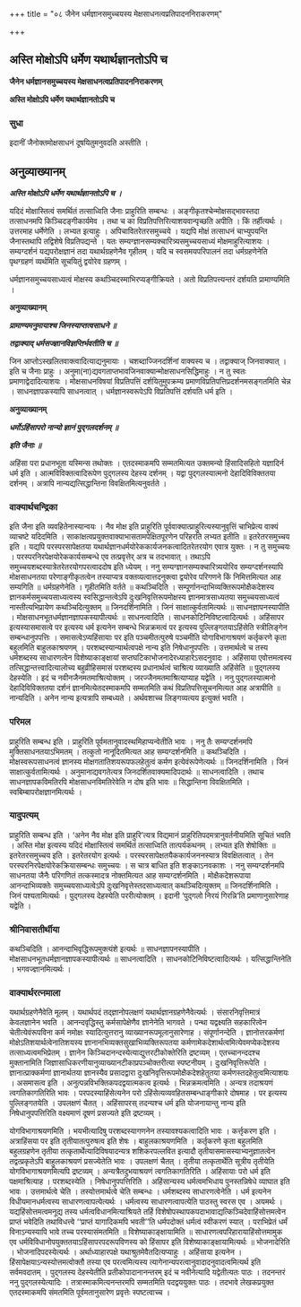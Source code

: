 +++
title = "०८ जैनेन धर्मज्ञानसमुच्चयस्य मेक्षसाधनत्वप्रतिपादननिराकरणम्"

+++


## अस्ति मोक्षोऽपि धर्मेण यथार्थज्ञानतोऽपि च

**जैनेन धर्मज्ञानसमुच्चयस्य मेक्षसाधनत्वप्रतिपादननिराकरणम्**

**अस्ति मोक्षोऽपि धर्मेण यथार्थज्ञानतोऽपि च**

### **सुधा**

इदानीं जैनोक्तमोक्षसाधनं दूषयितुमनुवदति अस्तीति ।

## **अनुव्याख्यानम्**

***अस्ति मोक्षोऽपि धर्मेण यथार्थज्ञानतोऽपि च ।***

यदिदं मोक्षास्तित्वं समर्थितं तत्साध्विति जैनाः प्राहुरिति सम्बन्धः । अङ्गीकृतश्चेन्मोक्षसद्भावस्तदा तत्साधनमपि किञ्चिदङ्गीकार्यमेव । तथा च का विप्रतिपत्तिरित्याशयवान्पृच्छति अपीति । किं तर्हीत्यर्थः । उत्तरमाह धर्मेणेति । लभ्यत इत्याहुः । अपिचावितरेतरसमुच्चये । यद्यपि मोक्षं तत्साधनं चाभ्युपयन्ति जैनास्तथापि तद्विशेषे विप्रतिपद्यन्ते । यतः सम्यग्ज्ञानसम्यक्चारित्र्यसमुच्चयसाध्यं मोक्षमाहुरित्याशयः । सम्यग्दर्शनं यद्यपरोक्षज्ञानं तदा यथार्थग्रहणेनैव गृहीतम् । यदि च स्वसमयपरिपालनं तदा धर्मग्रहणेनेति पृथग्ग्रहणं व्यर्थमिति सूचयितुं द्वयोरेव ग्रहणम् ।

धर्मज्ञानसमुच्चयसाध्यत्वं मोक्षस्य कथञ्चिदस्माभिरप्यङ्गीक्रियते । अतो विप्रतिपत्त्यन्तरं दर्शयति प्रामाण्यमिति ।

**अनुव्याख्यानम्**

***प्रामाण्यमनुमायाश्च जिनस्याप्तत्वसाधने ॥***

***तद्वाक्याद् धर्मसज्ज्ञानविज्ञप्तिर्भवतीति च ॥***

जिन आप्तोऽस्खलितवाक्त्वादित्याद्यनुमायाः । चशब्दाज्जिनदर्शिनां वाक्यस्य च । तद्वाक्याज् जिनवाक्यात् । इति च जैनाः प्राहुः । अनुमा(ना)द्यवगताप्तभावजिनवाक्यान्मोक्षसाधनसिद्धिमाहुः । न तु स्वतः प्रमाणाद्वेदादित्याशयः । मोक्षसाधनविषयां विप्रतिपत्तिं दर्शयितुमुपक्रम्य प्रमाणविप्रतिपत्तिप्रदर्शनमसङ्गतमिति चेन्न । साधनज्ञापकस्यापि साधनत्वात् । धर्मज्ञानस्वरूपेऽपि विप्रतिपत्तिं दर्शयति धर्म इति ।

**अनुव्याख्यानम्**

***धर्मोऽहिंसापरो नान्यो ज्ञानं पुद्गलदर्शनम् ॥***

***इति जैनाः ॥***

अहिंसा परा प्रधानभूता यस्मिन्स तथोक्तः । एतदस्माकमपि सम्मतमित्यत उक्तमन्यो हिंसादिसहितो यज्ञादिर्न धर्म इति । आत्मविविक्तत्वादिरूपेण पुद्गलस्य देहस्य दर्शनम् । यद्वा पुद्गलस्यात्मनो देहादिविविक्ततया दर्शनम् । अत्रापि नान्यद्यत्सिद्धान्तिना विवक्षितमित्यनुवर्तते ।

### **वाक्यार्थचन्द्रिका**

इति जैना इति व्यवहितेनास्यान्वयः । नैव मोक्ष इति प्राहुरिति पूर्ववाक्यात्प्राहुरित्यस्यानुवृत्तिं चाभिप्रेत्य वाक्यं व्याचष्टे यदिदमिति । साकांक्षत्वप्रयुक्तवाक्याभासतामपेक्षितपूरणेन परिहरति लभ्यत इतीति ॥ इतरेतरसमुच्चय इति । यद्यपि परस्परसापेक्षतया यथार्थज्ञानधर्मयोरेककार्यजनकत्वादितरेतरयोग एवात्र युक्तः । न तु समुच्चयः । परस्परनिरपेक्षयोरेककार्यसम्बन्धे एव तत्प्रवृत्तेर् अत्र च तदभावात् । तथाऽपि समुच्चयशब्दस्यात्रेतरेतरयोगपरत्वाददोष इति ध्येयम् । ननु सम्यग्ज्ञानसम्यक्चारित्र्ययोरिव सम्यग्दर्शनस्यापि मोक्षसाधनतया परेणाङ्गीकृतत्वेन तस्याप्यत्र वक्तव्यत्वात्तदनुक्त्वा द्वयोरेव परिगणने किं निमित्तमित्यत आह सम्यगिति ॥ धर्मग्रहणेनेति । गृहीतमिति वर्तते ॥ कथञ्चिदिति । सम्पूर्णानन्दाभिव्यक्तिरूपमोक्षैकदेशस्य ज्ञानकर्मसमुच्चयसाध्यत्वस्य स्वसिद्धान्तत्वेऽपि दुःखनिवृत्तिरूपमोक्षस्य ज्ञानमात्रसाध्यतया समुच्चयसाध्यत्वं नास्तीत्यभिप्रायेण कथञ्चिदित्युक्तम् ॥ जिनदर्शिनामिति । जिनं साक्षात्कुर्वतामित्यर्थः ॥ साधनज्ञापनस्यापीति । मोक्षसाधनभूतधर्मज्ञानज्ञापकस्यापीत्यर्थः ॥ साधनत्वादिति । साधनकोटिनिविष्टत्वादित्यर्थः । अहिंसापर इत्यस्यासमासत्वे पर इत्यस्य धर्म इत्यनेन सम्बन्धे भिन्नक्रमत्वं पर इत्यस्य पुल्लिङ्गतयाऽहिंसेति स्त्रीलिङ्गेन सम्बन्धानुपपत्तिः । समासत्वेऽप्यहिंसायाः पर इति पञ्चमीतत्पुरुषे पञ्चमीति योगाविभागाश्रयणं कर्तृकरणे कृता बहुलमिति बाहुलकाश्रयणम् । परशब्दस्यान्यार्थत्वपक्षे नान्य इति निषेधानुपपत्तिः । उत्तमार्थत्वे च तस्य धर्मशब्दस्य साधारणत्वेन विशेष्याकाङ्क्षायां सप्तघटिकाभोजनादेरध्याहारेऽसदनुवादः । अहिंसाया एवोत्तमत्वस्य तत्सिद्धान्तत्त्वादित्यालोच्य बहुव्रीहिसमासं परशब्दस्य प्रधानार्थत्वं चाश्रित्य व्याख्याति अहिंसेति ॥ पुद्गलस्य देहस्येति । इदं च नवीनजैनमतमाश्रित्योक्तम् । जरज्जैनमतमाश्रित्याप्याह यद्वेति । ननु पुद्गलस्यात्मनो देहादिविविक्ततया दर्शनं ज्ञानमित्येतदस्माकमपि सम्मतमिति कथं विप्रतिपत्तिसूचनमित्यत आह अत्रापीति ॥ नान्यदिति । अनेन नान्य इत्यत्रापि सम्बध्यते । अर्थवशाच्च लिङ्गव्यत्यय इत्युक्तं भवति ।

### **परिमल** 

प्राहुरिति सम्बन्ध इति । प्राहुरिति पूर्वमतानुवादस्थमिहाप्यन्वेतीति भावः । ननु तैः सम्यग्दर्शनमपि मुक्तिसाधनतयाऽभिमतम् । तत्कुतो नानूदितमित्यत आह सम्यग्दर्शनमिति ॥ कथञ्चिदिति । मोक्षस्वरूपसाधनत्वं ज्ञानस्य मोक्षगतातिशयरूपफलहेतुत्वं कर्मण इत्येवंरूपेणेत्यर्थः ॥ जिनदर्शिनामिति । जिनं साक्षात्कुर्वतामित्यर्थः । अनुमानाद्यवगतेत्यत्र जिनदर्शितवाक्यमादिपदार्थः ॥ साधनत्वादिति । तथाच साधनज्ञापकविमतिरपि मोक्षसाधनविमतिरेवेति न दोष इति भावः ॥ सिद्धान्तिना विवक्षितमिति । स्वबिम्बापरोक्षज्ञानमित्यर्थः ।

### **यादुपत्यम्**

प्राहुरिति सम्बन्ध इति । ‘अनेन नैव मोक्ष इति प्राहुरि’त्यत्र विद्यमानं प्राहुरितिपदमत्रानुवर्तनीयमिति सूचितं भवति । अस्ति मोक्ष इत्यस्य यदिदं मोक्षास्तित्वं समर्थितं तत्साध्विति तात्पर्यकथनम् । लभ्यत इति शेषोक्तिः ॥ इतरेतरसमुच्चय इति । इतरेतरयोग इत्यर्थः । परस्परसापेक्षतयैककार्यजननस्यात्र विवक्षितत्वात् । तेन परस्परनिरपेक्षयोरेकक्रियासम्बन्धः समुच्चयः । स चात्र बाधित इति शङ्काऽनवकाशः । ननु सम्यग्दर्शनमपि साधनतया जैनैः परिगणितं तत्कस्मादत्र नोक्तमित्यत आह सम्यग्दर्शनमिति । मोक्षैकदेशरूपाया आनन्दाभिव्यक्तेः समुच्चयसाध्यत्वेऽपि दुःखनिवृत्तेस्तदसाध्यत्वात् कथञ्चिदित्युक्तम् ॥ जिनदर्शिनामिति । जिनं पश्यतामित्यर्थः । पुद्गलस्य देहस्येति पररीत्योक्तम् । इदानी ‘पुद्गलो निरयं गिरन्नि’ति प्रमाणानुसारेणाह यद्वेति ।

### **श्रीनिवासतीर्थीया**

कथञ्चिदिति । आनन्दाभिवृद्धिरूपमुक्त्यंशे इत्यर्थः ॥ साधनज्ञापनस्यापीति । मोक्षसाधनभूतधर्मज्ञानज्ञापकस्यापीत्यर्थः ॥ साधनत्वादिति । साधनकोटिनिविष्टत्वादित्यर्थः । यत्सिद्धान्तिनेति । भगवज्ज्ञानमित्यर्थः ।

### **वाक्यार्थरत्नमाला**

यथार्थग्रहणेनैवेति मूलम् । यथार्थपदं तद्ज्ञानोपलक्षणं यथार्थज्ञानग्रहणेनैवेत्यर्थः । संसारनिवृत्तिमात्रं केवलज्ञानेन भवति । आनन्दवृद्धिस्तु कर्मसापेक्षेणैव ज्ञानेनेति भागवते । पन्था यद्वक्ष्यति सहकारित्वेन चेतीत्येवंरूपविना कर्म नमोक्षः स्यादित्युत्तरानु व्याख्यानरूपमूलानुसारेणाह । संपूर्णानन्देति । ज्ञानोत्तरकर्मणां मोक्षेऽतिशयार्थत्वेनातिशयस्य ज्ञानानभिव्यक्तसुखाभिव्यक्तिरूपतया कर्मणामेकदेशार्थत्वमित्येवमप्येकदेशस्य तत्साध्यत्वमभिप्रेतम् । ज्ञानेन किञ्चिदानन्दस्येत्याद्युत्तरटीकोक्तेरिति द्रष्टव्यम् । एतच्चानन्ददश्च मुक्तानामिति जिज्ञासाधिकरणीयानुव्याख्यानटीकाप्रपञ्चोक्तरीत्या स्पष्टनीयम् । दुःखनिवृत्तिरूपेति । ज्ञानात्प्राक्कर्मणां ज्ञानार्थतया ज्ञानस्यैव प्रसादद्वारा दुःखनिवृत्तिरूपमोक्षैकदेशहेतुतया कर्मणस्तदहेतुत्वमित्याशयः । असमासत्व इति । अनुत्पन्नविभक्तिकपदद्वयात्मकत्व इत्यर्थः । भिन्नक्रमत्वमिति । अन्यत्र तदाश्रयणं त्वगतिकागतिरिति भावः । परपदस्याहिंसेत्यनेन परो ऽहिंसेत्यव्यवहितसम्बन्धाङ्गीकारे दोषमाह । पर इत्यस्य पुल्लिङ्गतयेति । उपलक्षणं चैतत् । अहिंसापरस् तदन्यश्च धर्म इति योजनायान्तु नान्य इति निषेधानुपपत्तिरिति वक्ष्यमाणं दूषणं प्रसज्यते इति द्रष्टव्यम् ।

योगविभागाश्रयणमिति । भयभीत्यादिषु परशब्दस्यागणनेन तस्यावश्यकत्वादिति भावः । कर्त्तृकरण इति । अत्राहिंसया पर इति तृतीयातत्पुरुषत्व इति शेषः । बाहुलकाश्रयणमिति । कर्तृकरणे कृता बहुलमिति बहुलग्रहणेन तृतीया तत्कृतार्थेत्यादिविषयादन्यत्र शशिकरपल्लवित इत्यादौ तृतीयासमासस्याभ्यनुज्ञातत्वेन तद्वत्प्रकृतेऽपि बाहुलकाश्रयणं प्रसज्येतेति भावः । उपलक्षणं चैतत् । तृतीया तत्कृतार्थेति सूत्रीय तृतीयेति योगविभागाश्रयणमित्यपि द्रष्टव्यम् । अन्यत्रैतदुभयाश्रयणं त्वगतिकागतिरिति । अहिंसायाः परो धर्म इति पक्षमाश्रित्याह । परशब्दस्येति । निषेधानुपपत्तिरिति । अहिंसान्यस्य धर्मत्वमभिधाय पुनस्तन्निषेधे व्याघात इति भावः । उत्तमार्थत्वे चेति । तस्योत्तमार्थत्वे चेति सम्बन्धः । धर्मशब्दस्य साधारणत्वेनेति । धर्म इत्यनेन विधीयमानधर्मत्वस्य साधारणत्वापत्येत्यर्थः । धर्मत्वस्य साधारणत्वापत्येति पाठस्तु स्वरस एव । अयमर्थः । यद्यहिंसोत्तमत्वमनूद्य तस्य धर्मत्वविधानमित्याश्रियते तर्हि विशेषोपस्थापकपदाभावाद्यत्किञ्चिदेवाहिंसोत्तमत्वेन प्राप्तं भवेदिति तथाविधत्त्वे ‘‘प्राप्तं यागादिकमपि भवती’’ति धर्मपदोक्तं धर्मत्वं स्वीकरणं स्यात् । पराभिप्रेतं धर्मं विनाऽन्यस्यापि भावे तच्च परस्यासंमतमिति ॥ विशेष्याकाङ्क्षायामिति ॥ साधारणत्वपरिहारायाहिंसोत्तमामुक एव धर्मविविधानोपयुक्ततयाऽहिंसापरपदरूपविणस्य को हिंसापर इति विशेष्याकाङ्क्षायामित्यर्थः ॥ भोजनादेरिति । भोजनादिपदस्येत्यर्थः । अर्थाध्याहारपक्षे यथाश्रुतमेवैतदित्यप्याहुः । अहिंसाया इत्यनेन । हिंसापेक्षयाऽन्यस्योत्तमत्वोक्तौ तस्या एव परत्वमित्यस्य त्यागेनान्यपरत्वानुवादादनुवादत्वमित्यर्थ इति सर्वमवदातम् । पुद्गलस्य देहस्येतीति प्रतीकोपादानानन्तरम् इदं च नवीनेत्यादि यद्वेतीत्यतः पाठः । तदनन्तरं ननु पुद्गलस्येत्यादिः । तत्रास्माकमित्यनन्तरमपि सम्मतमिति पदद्वययुक्तः पाठः । तदभावे लेखकप्रयुक्त एतदस्माकमपि संमतमिति पूर्वमतानुसारेण प्रवृत्तेः स्पष्टत्वाच्च ।


